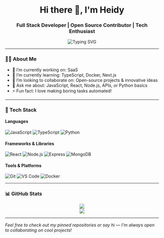 <h1 align="center">Hi there 👋, I'm Heidy</h1>
<h3 align="center">Full Stack Developer | Open Source Contributor | Tech Enthusiast</h3>

<p align="center">
  <img src="https://readme-typing-svg.demolab.com?font=Fira+Code&size=22&pause=1000&center=true&vCenter=true&width=440&lines=Building+clean+%26+scalable+apps;Writing+efficient+code;Always+learning+new+tech" alt="Typing SVG" />
</p>

---

### 🧑‍💻 About Me

- 🔭 I’m currently working on: SaaS
- 🌱 I’m currently learning: TypeScript, Docker, Next.js
- 👯 I’m looking to collaborate on: Open-source projects & innovative ideas
- 💬 Ask me about: JavaScript, React, Node.js, APIs, or Python basics
- ⚡ Fun fact: I love making boring tasks automated!

---

### 🔧 Tech Stack

#### Languages
![JavaScript](https://img.shields.io/badge/-JavaScript-black?style=flat-square&logo=javascript)
![TypeScript](https://img.shields.io/badge/-TypeScript-black?style=flat-square&logo=typescript)
![Python](https://img.shields.io/badge/-Python-black?style=flat-square&logo=python)

#### Frameworks & Libraries
![React](https://img.shields.io/badge/-React-black?style=flat-square&logo=react)
![Node.js](https://img.shields.io/badge/-Node.js-black?style=flat-square&logo=node.js)
![Express](https://img.shields.io/badge/-Express-black?style=flat-square&logo=express)
![MongoDB](https://img.shields.io/badge/-MongoDB-black?style=flat-square&logo=mongodb)

#### Tools & Platforms
![Git](https://img.shields.io/badge/-Git-black?style=flat-square&logo=git)
![VS Code](https://img.shields.io/badge/-VS%20Code-black?style=flat-square&logo=visual-studio-code)
![Docker](https://img.shields.io/badge/-Docker-black?style=flat-square&logo=docker)

---

### 📊 GitHub Stats

<p align="center">
  <img src="https://github-readme-stats.vercel.app/api?username=your-username&show_icons=true&theme=github_dark&hide=issues"/>
  <br />
  <img src="https://github-readme-streak-stats.herokuapp.com/?user=your-username&theme=github-dark"/>
</p>

---

*Feel free to check out my pinned repositories or say hi — I'm always open to collaborating on cool projects!*
